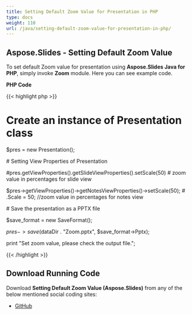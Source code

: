 ```yaml
---
title: Setting Default Zoom Value for Presentation in PHP
type: docs
weight: 110
url: /java/setting-default-zoom-value-for-presentation-in-php/
---
```


## **Aspose.Slides - Setting Default Zoom Value**
To set default Zoom value for presentation using **Aspose.Slides Java for PHP**, simply invoke **Zoom** module. Here you can see example code.

**PHP Code**

{{< highlight php >}}

 # Create an instance of Presentation class

$pres = new Presentation();

\# Setting View Properties of Presentation

#pres.getViewProperties().getSlideViewProperties().setScale(50) # zoom value in percentages for slide view

$pres->getViewProperties()->getNotesViewProperties()->setScale(50); # .Scale = 50; //zoom value in percentages for notes view

\# Save the presentation as a PPTX file

$save_format = new SaveFormat();

$pres->save($dataDir . "Zoom.pptx", $save_format->Pptx);

print "Set zoom value, please check the output file.";

{{< /highlight >}}
## **Download Running Code**
Download **Setting Default Zoom Value (Aspose.Slides)** from any of the below mentioned social coding sites:

- [GitHub](https://github.com/aspose-slides/Aspose.Slides-for-Java/blob/master/Plugins/Aspose_Slides_Java_for_PHP/src/aspose/slides/WorkingWithPresentation/Zoom.php)
